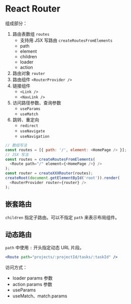 # React Router

组成部分：

1. 路由表数组 `routes`
   - 支持用 JSX 写路由 `createRoutesFromElements`
   - path
   - element
   - children
   - loader
   - action
2. 路由对象 `router`
3. 路由组件 `<RouterProvider />`
4. 链接组件
   - `<Link />`
   - `<NavLink />`
5. 访问路径参数、查询参数
   - `useParams`
   - `useMatch`
6. 跳转、重定向
   - `redirect`
   - `useNavigate`
   - `useNavigation`

```js
// 数组写法
const routes = [{ path: '/', element: <HomePage /> }];
// JSX 写法
const routes = createRoutesFromElements(
  <Route path="/" element={<HomePage />} />
);
const router = createXXXRouter(routes);
createRoot(document.getElementById('root')).render(
  <RouterProvider router={router} />
);
```

## 嵌套路由

`children` 指定子路由。可以不指定 `path` 来表示布局组件。

## 动态路由

`path` 中使用 `:` 开头指定动态 URL 片段。

```jsx
<Route path="projects/:projectId/tasks/:taskId" />
```

访问方式：

- loader params 参数
- action params 参数
- useParams
- useMatch、match.params
